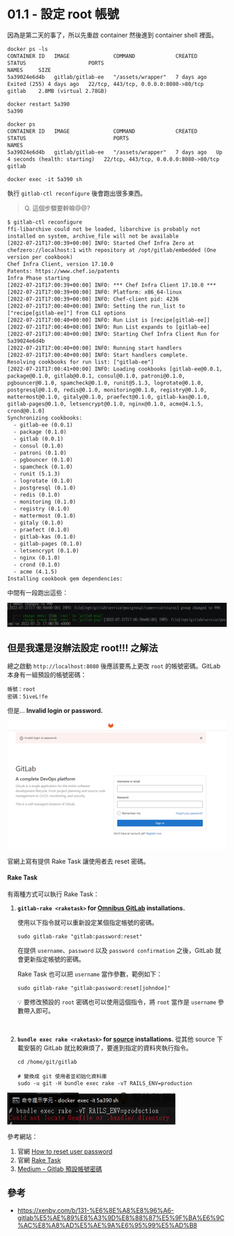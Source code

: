 # 01.1 - 設定 root 帳號 

因為是第二天的事了，所以先重啟 container 然後進到 container shell 裡面。

```docker
docker ps -ls
CONTAINER ID   IMAGE              COMMAND             CREATED      STATUS                    PORTS                                   NAMES     SIZE
5a39024e6d4b   gitlab/gitlab-ee   "/assets/wrapper"   7 days ago   Exited (255) 4 days ago   22/tcp, 443/tcp, 0.0.0.0:8080->80/tcp   gitlab    2.8MB (virtual 2.78GB)
```

```docker
docker restart 5a390
5a390
```

```docker
docker ps
CONTAINER ID   IMAGE              COMMAND             CREATED      STATUS                            PORTS                                   NAMES
5a39024e6d4b   gitlab/gitlab-ee   "/assets/wrapper"   7 days ago   Up 4 seconds (health: starting)   22/tcp, 443/tcp, 0.0.0.0:8080->80/tcp   gitlab
```

```docker
docker exec -it 5a390 sh 
```

執行 `gitlab-ctl reconfigure` 後會跑出很多東西。
> Q. 這個步驟要幹嘛@@?
```shell
$ gitlab-ctl reconfigure
ffi-libarchive could not be loaded, libarchive is probably not installed on system, archive_file will not be available
[2022-07-21T17:00:39+00:00] INFO: Started Chef Infra Zero at chefzero://localhost:1 with repository at /opt/gitlab/embedded (One version per cookbook)
Chef Infra Client, version 17.10.0
Patents: https://www.chef.io/patents
Infra Phase starting
[2022-07-21T17:00:39+00:00] INFO: *** Chef Infra Client 17.10.0 ***
[2022-07-21T17:00:39+00:00] INFO: Platform: x86_64-linux
[2022-07-21T17:00:39+00:00] INFO: Chef-client pid: 4236
[2022-07-21T17:00:40+00:00] INFO: Setting the run_list to ["recipe[gitlab-ee]"] from CLI options
[2022-07-21T17:00:40+00:00] INFO: Run List is [recipe[gitlab-ee]]
[2022-07-21T17:00:40+00:00] INFO: Run List expands to [gitlab-ee]
[2022-07-21T17:00:40+00:00] INFO: Starting Chef Infra Client Run for 5a39024e6d4b
[2022-07-21T17:00:40+00:00] INFO: Running start handlers
[2022-07-21T17:00:40+00:00] INFO: Start handlers complete.
Resolving cookbooks for run list: ["gitlab-ee"]
[2022-07-21T17:00:41+00:00] INFO: Loading cookbooks [gitlab-ee@0.0.1, package@0.1.0, gitlab@0.0.1, consul@0.1.0, patroni@0.1.0, pgbouncer@0.1.0, spamcheck@0.1.0, runit@5.1.3, logrotate@0.1.0, postgresql@0.1.0, redis@0.1.0, monitoring@0.1.0, registry@0.1.0, mattermost@0.1.0, gitaly@0.1.0, praefect@0.1.0, gitlab-kas@0.1.0, gitlab-pages@0.1.0, letsencrypt@0.1.0, nginx@0.1.0, acme@4.1.5, crond@0.1.0]
Synchronizing cookbooks:
  - gitlab-ee (0.0.1)
  - package (0.1.0)
  - gitlab (0.0.1)
  - consul (0.1.0)
  - patroni (0.1.0)
  - pgbouncer (0.1.0)
  - spamcheck (0.1.0)
  - runit (5.1.3)
  - logrotate (0.1.0)
  - postgresql (0.1.0)
  - redis (0.1.0)
  - monitoring (0.1.0)
  - registry (0.1.0)
  - mattermost (0.1.0)
  - gitaly (0.1.0)
  - praefect (0.1.0)
  - gitlab-kas (0.1.0)
  - gitlab-pages (0.1.0)
  - letsencrypt (0.1.0)
  - nginx (0.1.0)
  - crond (0.1.0)
  - acme (4.1.5)
Installing cookbook gem dependencies:
```

中間有一段跑出這些：

![](/images/gitlab/1.1-1.png)

## 但是我還是沒辦法設定 root!!! 之解法
總之啟動 `http://localhost:8080` 後應該要馬上更改 `root` 的帳號密碼。GitLab 本身有一組預設的帳號密碼：

```
帳號：root
密碼：5iveL!fe
```

但是...
**Invalid login or password.**

![](/images/gitlab/1.1-2.png)

官網上寫有提供 Rake Task 讓使用者去 reset 密碼。
#### Rake Task
有兩種方式可以執行 Rake Task：
1. **`gitlab-rake <raketask>` for [Omnibus GitLab](https://docs.gitlab.com/omnibus/index.html) installations.**

    使用以下指令就可以重新設定某個指定帳號的密碼。
    ```linux
    sudo gitlab-rake "gitlab:password:reset"
    ```

    在提供 `username`、`password` 以及 `password confirmation` 之後，GitLab 就會更新指定帳號的密碼。

    Rake Task 也可以把 `username` 當作參數，範例如下：
    ```linux
    sudo gitlab-rake "gitlab:password:reset[johndoe]"
    ```

    💡 要修改預設的 `root` 密碼也可以使用這個指令，將 `root` 當作是 `username` 參數帶入即可。
<br/>

2. **`bundle exec rake <raketask>` for [source](https://docs.gitlab.com/ee/install/installation.html) installations.**
    從其他 source 下載安裝的 GitLab 就比較麻煩了，要進到指定的資料夾執行指令。
    ```docker
    cd /home/git/gitlab

    # 變換成 git 使用者並初始化資料庫
    sudo -u git -H bundle exec rake -vT RAILS_ENV=production
    ```

![](/images/gitlab/1.1-3.png)


參考網站：
1. 官網 [How to reset user password](https://microfluidics.utoronto.ca/gitlab/help/security/reset_user_password.md)
2. 官網 [Rake Task](https://docs.gitlab.com/ee/raketasks/)
3. [Medium - Gitlab 預設帳號密碼](https://medium.com/hsu-keyman/gitlab-%E9%A0%90%E8%A8%AD%E5%B8%B3%E8%99%9F%E5%AF%86%E7%A2%BC-5a7ead4af140)

## 參考
* https://xenby.com/b/131-%E6%8E%A8%E8%96%A6-gitlab%E5%AE%89%E8%A3%9D%E8%88%87%E5%9F%BA%E6%9C%AC%E8%A8%AD%E5%AE%9A%E6%95%99%E5%AD%B8